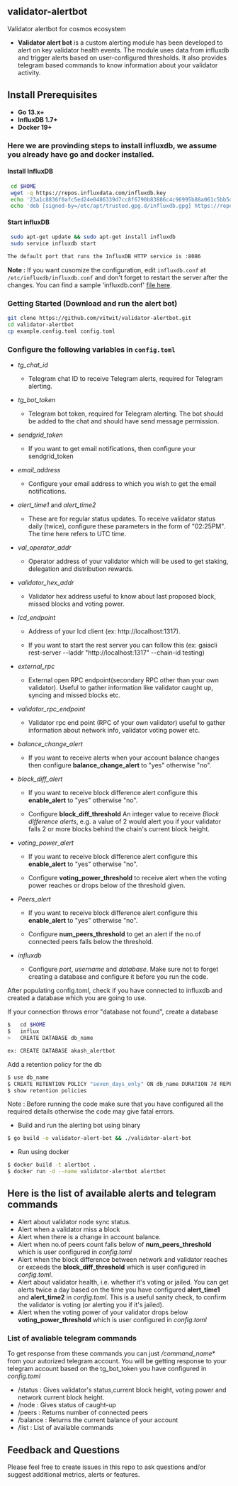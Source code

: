 ## validator-alertbot
Validator alertbot for cosmos ecosystem

 -   **Validator alert bot** is a custom alerting module has been developed to alert on key validator health events. The module uses data from influxdb and trigger alerts based on user-configured thresholds.
 It also provides telegram based commands to know information about your validator activity.

## Install Prerequisites
- **Go 13.x+**
- **InfluxDB 1.7+**
- **Docker 19+**

### Here we are provinding steps to install influxdb, we assume you already have go and docker installed.

#### Install InfluxDB 

```sh
 cd $HOME
 wget -q https://repos.influxdata.com/influxdb.key
 echo '23a1c8836f0afc5ed24e0486339d7cc8f6790b83886c4c96995b88a061c5bb5d influxdb.key' | sha256sum -c && cat influxdb.key | gpg --dearmor | sudo tee /etc/apt/trusted.gpg.d/influxdb.gpg > /dev/null
 echo 'deb [signed-by=/etc/apt/trusted.gpg.d/influxdb.gpg] https://repos.influxdata.com/debian stable main' | sudo tee /etc/apt/sources.list.d/influxdata.list
```

#### Start influxDB

```sh
 sudo apt-get update && sudo apt-get install influxdb
 sudo service influxdb start

The default port that runs the InfluxDB HTTP service is :8086
```

**Note :** If you want cusomize the configuration, edit `influxdb.conf` at `/etc/influxdb/influxdb.conf` and don't forget to restart the server after the changes. You can find a sample 'influxdb.conf' [file here](https://github.com/jheyman/influxdb/blob/master/influxdb.conf).

### Getting Started (Download and run the alert bot)

```bash
git clone https://github.com/vitwit/validator-alertbot.git
cd validator-alertbot
cp example.config.toml config.toml
```
### Configure the following variables in `config.toml`

- *tg_chat_id*

    - Telegram chat ID to receive Telegram alerts, required for Telegram alerting.
    
- *tg_bot_token*

    - Telegram bot token, required for Telegram alerting. The bot should be added to the chat and should have send message permission.

- *sendgrid_token*

    - If you want to get email notifications, then configure your sendgrid_token

- *email_address*

    - Configure your email address to which you wish to get the email notifications.

- *alert_time1* and *alert_time2*

    - These are for regular status updates. To receive validator status daily (twice), configure these parameters in the form of "02:25PM". The time here refers to UTC time.

- *val_operator_addr*

    - Operator address of your validator which will be used to get staking, delegation and distribution rewards.

- *validator_hex_addr*

    - Validator hex address useful to know about last proposed block, missed blocks and voting power.

- *lcd_endpoint*

    - Address of your lcd client (ex: http://localhost:1317).
    
    - If you want to start the rest server you can follow this (ex: gaiacli rest-server --laddr "http://localhost:1317" --chain-id testing) 

- *external_rpc*

    - External open RPC endpoint(secondary RPC other than your own validator). Useful to gather information like validator caught up, syncing and missed blocks etc.

- *validator_rpc_endpoint*

     - Validator rpc end point (RPC of your own validator) useful to gather information about network info, validator voting power etc.

- *balance_change_alert*

    - If you want to receive alerts when your account balance changes then configure **balance_change_alert** to "yes" otherwise "no".

- *block_diff_alert*

    - If you want to receive block difference alert configure this **enable_alert** to "yes" otherwise "no".

    - Configure **block_diff_threshold** An integer value to receive *Block difference alerts*, e.g. a value of 2 would alert you if your validator falls 2 or more blocks behind the chain's current block height.

- *voting_power_alert*

    - If you want to receive block difference alert configure this **enable_alert** to "yes" otherwise "no".

    - Configure **voting_power_threshold** to receive alert when the voting power reaches or drops below of the threshold given.

- *Peers_alert*

    - If you want to receive block difference alert configure this **enable_alert** to "yes" otherwise "no".

    -  Configure **num_peers_threshold** to get an alert if the no.of connected peers falls below the threshold.

- *influxdb*

    - Configure *port*, *username* and *database*. Make sure not to forget creating a database and configure it before you run the code.

After populating config.toml, check if you have connected to influxdb and created a database which you are going to use.

If your connection throws error "database not found", create a database

```bash
$   cd $HOME
$   influx
>   CREATE DATABASE db_name

ex: CREATE DATABASE akash_alertbot
```

Add a retention policy for the db
```bash
$ use db_name
$ CREATE RETENTION POLICY "seven_days_only" ON db_name DURATION 7d REPLICATION 1 DEFAULT;
$ show retention policies
```

Note : Before running the code make sure that you have configured all the required details otherwise the code may give fatal errors.

- Build and run the alerting bot using binary

```bash
$ go build -o validator-alert-bot && ./validator-alert-bot
```

- Run using docker

```bash
$ docker build -t alertbot .
$ docker run -d --name validator-alertbot alertbot
```

## Here is the list of available alerts and telegram commands

 - Alert about validator node sync status.
 - Alert when a validator miss a block
 - Alert when there is a change in account balance.
 - Alert when no.of peers count falls below of **num_peers_threshold** which is user configured in *config.toml*
- Alert when the block difference between network and validator reaches or exceeds the **block_diff_threshold** which is user configured in *config.toml*.
- Alert about validator health, i.e. whether it's voting or jailed. You can get alerts twice a day based on the time you have configured **alert_time1** and **alert_time2** in *config.toml*. This is a useful sanity check, to confirm the validator is voting (or alerting you if it's jailed).
- Alert when the voting power of your validator drops below **voting_power_threshold** which is user configured in *config.toml*

### List of avaliable telegram commands
 To get response from these commands you can just */command_name** from your autorized telegram account.
 You will be getting response to your telegram account based on the tg_bot_token you have configured in *config.toml*

 - /status : Gives validator's status,current block height, voting power and network current block height.
 - /node : Gives status of caught-up
 - /peers : Returns number of connected peers
 - /balance : Returns the current balance of your account
 - /list : List of available commands

 ## Feedback and Questions

Please feel free to create issues in this repo to ask questions and/or suggest additional metrics, alerts or features.
